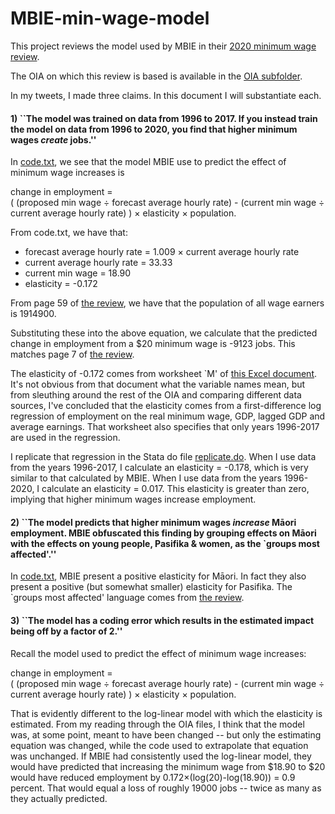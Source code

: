 # MBIE-min-wage-model
This project reviews the model used by MBIE in their [2020 minimum wage review](https://www.mbie.govt.nz/assets/minimum-wage-review-december-2020-redacted.pdf).

The OIA on which this review is based is available in the [OIA subfolder](OIA).

In my tweets, I made three claims. In this document I will substantiate each.

#### 1) ``The model was trained on data from 1996 to 2017. If you instead train the model on data from 1996 to 2020, you find that higher minimum wages *create* jobs.''

In [code.txt](OIA/Code.txt), we see that the model MBIE use to predict the effect of minimum wage increases is


change in employment  =  
(  (proposed min wage ÷ forecast average hourly rate)
            - (current min wage ÷ current average hourly rate)
) ×  elasticity × population.

From code.txt, we have that:
- forecast average hourly rate = 1.009 × current average hourly rate
- current average hourly rate = 33.33
- current min wage = 18.90
- elasticity = -0.172
    
From page 59 of [the review](https://www.mbie.govt.nz/assets/minimum-wage-review-december-2020-redacted.pdf), we have that the population of all wage earners is 1914900.

Substituting these into the above equation, we calculate that the predicted change in employment from a $20 minimum wage is -9123 jobs. This matches page 7 of [the review](https://www.mbie.govt.nz/assets/minimum-wage-review-december-2020-redacted.pdf).

The elasticity of -0.172 comes from worksheet `M' of [this Excel document](https://github.com/wilburtownsend/MBIE-min-wage-model/blob/main/OIA/------'s%20work-13Feb2019.xlsx). It's not obvious from that document what the variable names mean, but from sleuthing around the rest of the OIA and comparing different data sources, I've concluded that the elasticity comes from a first-difference log regression of employment on the real minimum wage, GDP, lagged GDP and average earnings. That worksheet also specifies that only years 1996-2017 are used in the regression.

I replicate that regression in the Stata do file [replicate.do](replicate/replicate.do). When I use data from the years 1996-2017, I calculate an elasticity = -0.178, which is very similar to that calculated by MBIE. When I use data from the years 1996-2020, I calculate an elasticity = 0.017. This elasticity is greater than zero, implying that higher minimum wages increase employment.


#### 2) ``The model predicts that higher minimum wages *increase* Māori employment. MBIE obfuscated this finding by grouping effects on Māori with the effects on young people, Pasifika & women, as the `groups most affected'.''

In [code.txt](OIA/Code.txt), MBIE present a positive elasticity for Māori. In fact they also present a positive (but somewhat smaller) elasticity for Pasifika. The `groups most affected' language comes from [the review](https://www.mbie.govt.nz/assets/minimum-wage-review-december-2020-redacted.pdf).

#### 3) ``The model has a coding error which results in the estimated impact being off by a factor of 2.''

Recall the model used to predict the effect of minimum wage increases:

change in employment  =  
(  (proposed min wage ÷ forecast average hourly rate)
            - (current min wage ÷ current average hourly rate)
) ×  elasticity × population.

That is evidently different to the log-linear model with which the elasticity is estimated. From my reading through the OIA files, I think that the model was, at some point, meant to have been changed -- but only the estimating equation was changed, while the code used to extrapolate that equation was unchanged. If MBIE had consistently used the log-linear model, they would have predicted that increasing the minimum wage from $18.90 to $20 would have reduced employment by 0.172×(log(20)-log(18.90)) = 0.9 percent. That would equal a loss of roughly 19000 jobs -- twice as many as they actually predicted.
